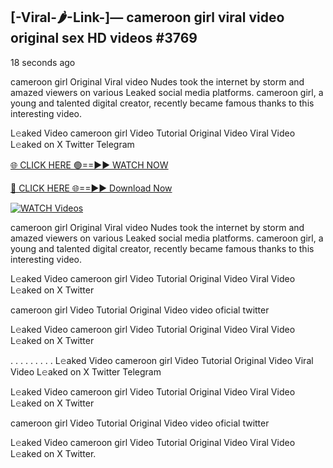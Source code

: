 ## [-Viral-🌶-Link-]— cameroon girl viral video original sex HD videos #3769

18 seconds ago

cameroon girl Original Viral video Nudes took the internet by storm and amazed viewers on various Leaked social media platforms. cameroon girl, a young and talented digital creator, recently became famous thanks to this interesting video.

L𝚎aked Video cameroon girl Video Tutorial Original Video Viral Video L𝚎aked on X Twitter Telegram

[🌐 CLICK HERE 🟢==►► WATCH NOW](https://valovideo.net/valo-video/?bom)

[🔴 CLICK HERE 🌐==►► Download Now](https://valovideo.net/valo-video/?bom)

[![WATCH Videos](https://i.imgur.com/dJHk4Zq.gif)](https://valovideo.net/valo-video/?bom)

cameroon girl Original Viral video Nudes took the internet by storm and amazed viewers on various Leaked social media platforms. cameroon girl, a young and talented digital creator, recently became famous thanks to this interesting video.

L𝚎aked Video cameroon girl Video Tutorial Original Video Viral Video L𝚎aked on X Twitter

cameroon girl Video Tutorial Original Video video oficial twitter

L𝚎aked Video cameroon girl Video Tutorial Original Video Viral Video L𝚎aked on X Twitter

. . . . . . . . . L𝚎aked Video cameroon girl Video Tutorial Original Video Viral Video L𝚎aked on X Twitter Telegram

L𝚎aked Video cameroon girl Video Tutorial Original Video Viral Video L𝚎aked on X Twitter

cameroon girl Video Tutorial Original Video video oficial twitter

L𝚎aked Video cameroon girl Video Tutorial Original Video Viral Video L𝚎aked on X Twitter.
